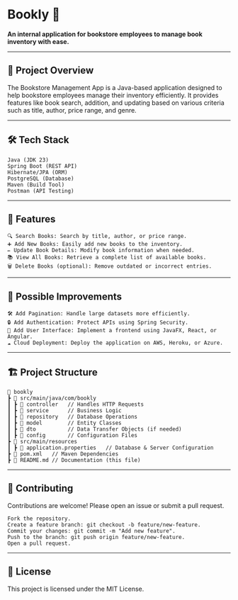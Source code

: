 # Bookly 📖
<b>An internal application for bookstore employees to manage book inventory with ease.</b>

-------------
## 🚀 Project Overview
The Bookstore Management App is a Java-based application designed to help bookstore employees manage their inventory efficiently. It provides features like book search, addition, and updating based on various criteria such as title, author, price range, and genre.

-------------
## 🛠️ Tech Stack

    Java (JDK 23)
    Spring Boot (REST API)
    Hibernate/JPA (ORM)
    PostgreSQL (Database)
    Maven (Build Tool)
    Postman (API Testing)

---------------
## 📑 Features

    🔍 Search Books: Search by title, author, or price range.
    ➕ Add New Books: Easily add new books to the inventory.
    ✏️ Update Book Details: Modify book information when needed.
    📚 View All Books: Retrieve a complete list of available books.
    🗑️ Delete Books (optional): Remove outdated or incorrect entries.

-------------
## 🚧 Possible Improvements

    🛠️ Add Pagination: Handle large datasets more efficiently.
    🔒 Add Authentication: Protect APIs using Spring Security.
    🎨 Add User Interface: Implement a frontend using JavaFX, React, or Angular.
    ☁️ Cloud Deployment: Deploy the application on AWS, Heroku, or Azure.

---------
## 🏗️ Project Structure

    📂 bookly
    ┣ 📂 src/main/java/com/bookly
    ┃ ┣ 📂 controller   // Handles HTTP Requests
    ┃ ┣ 📂 service      // Business Logic
    ┃ ┣ 📂 repository   // Database Operations
    ┃ ┣ 📂 model        // Entity Classes
    ┃ ┣ 📂 dto          // Data Transfer Objects (if needed)
    ┃ ┣ 📂 config       // Configuration Files
    ┣ 📂 src/main/resources
    ┃ ┣ 📜 application.properties   // Database & Server Configuration
    ┣ 📜 pom.xml   // Maven Dependencies
    ┣ 📜 README.md // Documentation (this file)


----------------
## 👥 Contributing

Contributions are welcome! Please open an issue or submit a pull request.

    Fork the repository.
    Create a feature branch: git checkout -b feature/new-feature.
    Commit your changes: git commit -m "Add new feature".
    Push to the branch: git push origin feature/new-feature.
    Open a pull request.

-------
## 📜 License

This project is licensed under the MIT License.